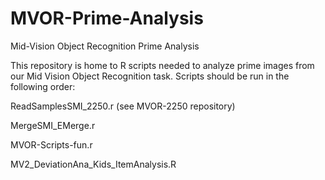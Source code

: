 # MVOR-Prime-Analysis
Mid-Vision Object Recognition Prime Analysis

This repository is home to R scripts needed to analyze prime images from our Mid Vision Object Recognition task. Scripts should be run in the following order:

ReadSamplesSMI_2250.r (see MVOR-2250 repository)

MergeSMI_EMerge.r

MVOR-Scripts-fun.r

MV2_DeviationAna_Kids_ItemAnalysis.R
